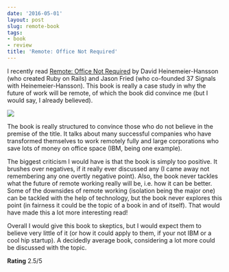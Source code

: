 ```yaml
---
date: '2016-05-01'
layout: post
slug: remote-book
tags:
- book
- review
title: 'Remote: Office Not Required'
---
```


I recently read [Remote: Office Not Required][1] by David Heinemeier-Hansson (who created Ruby on Rails) and Jason Fried (who co-founded 37 Signals with Heinemeier-Hansson). This book is really a case study in why the future of work will be remote, of which the book did convince me (but I would say, I already believed).

![][image-1]

The book is really structured to convince those who do not believe in the premise of the title. It talks about many successful companies who have transformed themselves to work remotely fully and large corporations who save lots of money on office space (IBM, being one example). 

The biggest criticism I would have is that the book is simply too positive. It brushes over negatives, if it really ever discussed any (I came away not remembering any one overtly negative point). Also, the book never tackles what the future of remote working really will be, i.e. how it can be better. Some of the downsides of remote working (isolation being the major one) can be tackled with the help of technology, but the book never explores this point (in fairness it could be the topic of a book in and of itself). That would have made this a lot more interesting read!

Overall I would give this book to skeptics, but I would expect them to believe very little of it (or how it could apply to them, if your not IBM or a cool hip startup). A decidedly average book, considering a lot more could be discussed with the topic.

**Rating** 2.5/5

[1]:	http://www.amazon.co.uk/Remote-Required-David-Heinemeier-Hansson/dp/0091954673

[image-1]:	/img/16/remote-book.jpg